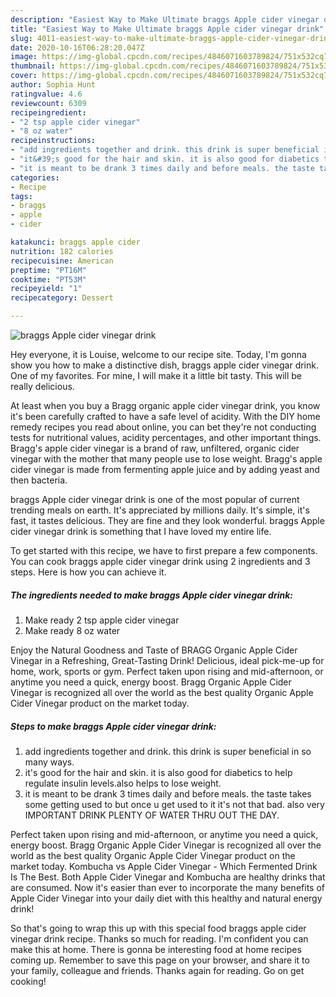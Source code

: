 ```yaml
---
description: "Easiest Way to Make Ultimate braggs Apple cider vinegar drink"
title: "Easiest Way to Make Ultimate braggs Apple cider vinegar drink"
slug: 4011-easiest-way-to-make-ultimate-braggs-apple-cider-vinegar-drink
date: 2020-10-16T06:28:20.047Z
image: https://img-global.cpcdn.com/recipes/4846071603789824/751x532cq70/braggs-apple-cider-vinegar-drink-recipe-main-photo.jpg
thumbnail: https://img-global.cpcdn.com/recipes/4846071603789824/751x532cq70/braggs-apple-cider-vinegar-drink-recipe-main-photo.jpg
cover: https://img-global.cpcdn.com/recipes/4846071603789824/751x532cq70/braggs-apple-cider-vinegar-drink-recipe-main-photo.jpg
author: Sophia Hunt
ratingvalue: 4.6
reviewcount: 6309
recipeingredient:
- "2 tsp apple cider vinegar"
- "8 oz water"
recipeinstructions:
- "add ingredients together and drink. this drink is super beneficial in so many ways."
- "it&#39;s good for the hair and skin. it is also good for diabetics to help regulate insulin levels.also helps to lose weight."
- "it is meant to be drank 3 times daily and before meals. the taste takes some getting used to but once u get used to it it&#39;s not that bad. also very IMPORTANT DRINK PLENTY OF WATER THRU OUT THE DAY."
categories:
- Recipe
tags:
- braggs
- apple
- cider

katakunci: braggs apple cider 
nutrition: 182 calories
recipecuisine: American
preptime: "PT16M"
cooktime: "PT53M"
recipeyield: "1"
recipecategory: Dessert

---
```



![braggs Apple cider vinegar drink](https://img-global.cpcdn.com/recipes/4846071603789824/751x532cq70/braggs-apple-cider-vinegar-drink-recipe-main-photo.jpg)

Hey everyone, it is Louise, welcome to our recipe site. Today, I'm gonna show you how to make a distinctive dish, braggs apple cider vinegar drink. One of my favorites. For mine, I will make it a little bit tasty. This will be really delicious.

At least when you buy a Bragg organic apple cider vinegar drink, you know it&#39;s been carefully crafted to have a safe level of acidity. With the DIY home remedy recipes you read about online, you can bet they&#39;re not conducting tests for nutritional values, acidity percentages, and other important things. Bragg&#39;s apple cider vinegar is a brand of raw, unfiltered, organic cider vinegar with the mother that many people use to lose weight. Bragg&#39;s apple cider vinegar is made from fermenting apple juice and by adding yeast and then bacteria.

braggs Apple cider vinegar drink is one of the most popular of current trending meals on earth. It's appreciated by millions daily. It's simple, it's fast, it tastes delicious. They are fine and they look wonderful. braggs Apple cider vinegar drink is something that I have loved my entire life.


To get started with this recipe, we have to first prepare a few components. You can cook braggs apple cider vinegar drink using 2 ingredients and 3 steps. Here is how you can achieve it.

<!--inarticleads1-->

##### The ingredients needed to make braggs Apple cider vinegar drink:

1. Make ready 2 tsp apple cider vinegar
1. Make ready 8 oz water


Enjoy the Natural Goodness and Taste of BRAGG Organic Apple Cider Vinegar in a Refreshing, Great-Tasting Drink! Delicious, ideal pick-me-up for home, work, sports or gym. Perfect taken upon rising and mid-afternoon, or anytime you need a quick, energy boost. Bragg Organic Apple Cider Vinegar is recognized all over the world as the best quality Organic Apple Cider Vinegar product on the market today. 

<!--inarticleads2-->

##### Steps to make braggs Apple cider vinegar drink:

1. add ingredients together and drink. this drink is super beneficial in so many ways.
1. it&#39;s good for the hair and skin. it is also good for diabetics to help regulate insulin levels.also helps to lose weight.
1. it is meant to be drank 3 times daily and before meals. the taste takes some getting used to but once u get used to it it&#39;s not that bad. also very IMPORTANT DRINK PLENTY OF WATER THRU OUT THE DAY.


Perfect taken upon rising and mid-afternoon, or anytime you need a quick, energy boost. Bragg Organic Apple Cider Vinegar is recognized all over the world as the best quality Organic Apple Cider Vinegar product on the market today. Kombucha vs Apple Cider Vinegar - Which Fermented Drink Is The Best. Both Apple Cider Vinegar and Kombucha are healthy drinks that are consumed. Now it&#39;s easier than ever to incorporate the many benefits of Apple Cider Vinegar into your daily diet with this healthy and natural energy drink! 

So that's going to wrap this up with this special food braggs apple cider vinegar drink recipe. Thanks so much for reading. I'm confident you can make this at home. There is gonna be interesting food at home recipes coming up. Remember to save this page on your browser, and share it to your family, colleague and friends. Thanks again for reading. Go on get cooking!
